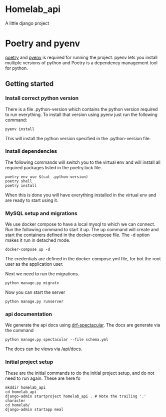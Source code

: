 # Homelab_api

A little django project


# Poetry and pyenv
[poetry](https://github.com/python-poetry/poetry) and [pyenv](https://github.com/pyenv/pyenv) is required for running the project.
pyenv lets you install multiple versions of python and Poetry is a dependency management tool for python.


## Getting started
### Install correct python version
There is a file .python-version which contains the python version required to run everything. To install that version using pyenv just run the following command:
```
pyenv install
```
This will install the python version specified in the .python-version file.

### Install dependencies
The following commands will switch you to the virtual env and will install all required packages listed in the poetry.lock file.
```
poetry env use $(cat .python-version)
poetry shell
poetry install
```

When this is done you will have everything installed in the virtual env and are ready to start using it.

### MySQL setup and migrations
We use docker compose to have a local mysql to which we can connect. Run the following command to start it up.
The up command will create and start the containers defined in the docker-compose file. The -d option makes it run in detached mode.
```
docker-compose up -d
```
The credentials are defined in the docker-compose.yml file, for bot the root user as the application user.

Next we need to run the migrations.
```
python manage.py migrate
```

Now you can start the server
```
python manage.py runserver
```

### api documentation
We generate the api docs using [drf-spectacular](https://github.com/tfranzel/drf-spectacular). The docs are generate via the command
```
python manage.py spectacular --file schema.yml
```
The docs can be views via /api/docs.

### Initial project setup
These are the initial commands to do the initial project setup, and do not need to run again.
These are here fo
```
mkddir homelab_api
cd homelab_api
django-admin startproject homelab_api . # Note the trailing '.' character
cd homelab/
django-admin startapp meal
```


